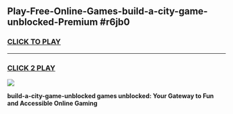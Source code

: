 
## Play-Free-Online-Games-build-a-city-game-unblocked-Premium #r6jb0
<h3>
<a href="https://premium.freeplayer.one?title=build-a-city-game-unblocked&ref=8M">CLICK TO PLAY</a></h3>
<hr>

<h3>
<a href="https://premium.freeplayer.one?title=build-a-city-game-unblocked&ref=8M">CLICK 2 PLAY</a>
  
</h3>

<a href="https://premium.freeplayer.one?title=build-a-city-game-unblocked&ref=8M"><img src="https://clearcache.store/games.png"></a>


**build-a-city-game-unblocked games unblocked: Your Gateway to Fun and Accessible Online Gaming**
